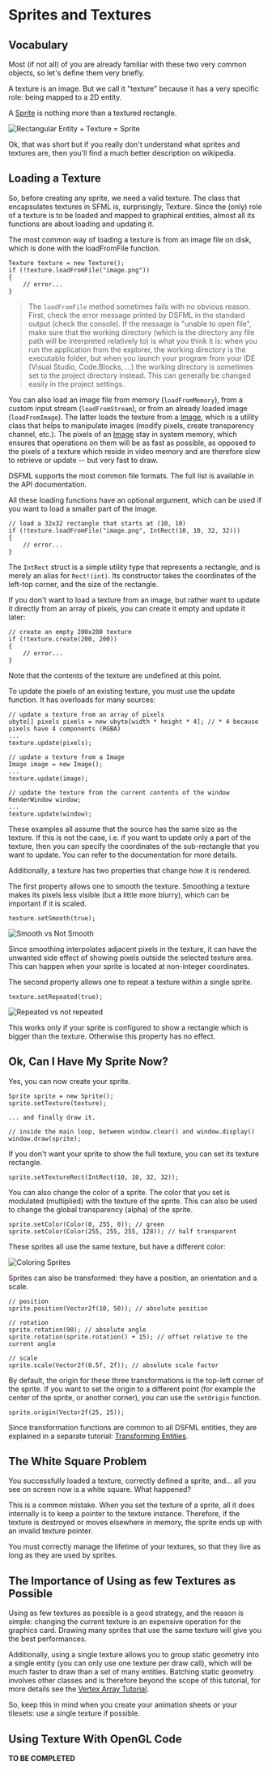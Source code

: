 Sprites and Textures
=====

Vocabulary
---

Most (if not all) of you are already familiar with these two very common objects, so let's define them very briefly.

A texture is an image. But we call it "texture" because it has a very specific role: being mapped to a 2D entity.

A [Sprite](https://github.com/Jebbs/DSFML/blob/master/src/dsfml/graphics/sprite.d) is nothing more than a textured rectangle.

![Rectangular Entity + Texture = Sprite](http://www.sfml-dev.org/tutorials/2.0/images/graphics-sprites-definition.png "Rectangular Entity + Texture = Sprite")

Ok, that was short but if you really don't understand what sprites and textures are, then you'll find a much better description on wikipedia.

Loading a Texture
---

So, before creating any sprite, we need a valid texture. The class that encapsulates textures in SFML is, surprisingly, Texture. Since the (only) role of a texture is to be loaded and mapped to graphical entities, almost all its functions are about loading and updating it.

The most common way of loading a texture is from an image file on disk, which is done with the loadFromFile function.

```
Texture texture = new Texture();
if (!texture.loadFromFile("image.png"))
{
    // error...
}
```

> The `loadFromFile` method sometimes fails with no obvious reason. First, check the error message printed by DSFML in the standard output (check the console). If the message is "unable to open file", make sure that the working directory (which is the directory any file path will be interpreted relatively to) is what you think it is: when you run the application from the explorer, the working directory is the executable folder, but when you launch your program from your IDE (Visual Studio, Code.Blocks, ...) the working directory is sometimes set to the project directory instead. This can generally be changed easily in the project settings.

You can also load an image file from memory (`loadFromMemory`), from a custom input stream (`loadFromStream`), or from an already loaded image (`loadFromImage`). The latter loads the texture from a [Image](https://github.com/Jebbs/DSFML/blob/master/src/dsfml/graphics/image.d), which is a utility class that helps to manipulate images (modify pixels, create transparency channel, etc.). The pixels of an [Image](https://github.com/Jebbs/DSFML/blob/master/src/dsfml/graphics/image.d) stay in system memory, which ensures that operations on them will be as fast as possible, as opposed to the pixels of a texture which reside in video memory and are therefore slow to retrieve or update -- but very fast to draw.

DSFML supports the most common file formats. The full list is available in the API documentation.

All these loading functions have an optional argument, which can be used if you want to load a smaller part of the image.

```
// load a 32x32 rectangle that starts at (10, 10)
if (!texture.loadFromFile("image.png", IntRect(10, 10, 32, 32)))
{
    // error...
}
```

The `IntRect` struct is a simple utility type that represents a rectangle, and is merely an alias for `Rect!(int)`. Its constructor takes the coordinates of the left-top corner, and the size of the rectangle.

If you don't want to load a texture from an image, but rather want to update it directly from an array of pixels, you can create it empty and update it later:

```
// create an empty 200x200 texture
if (!texture.create(200, 200))
{
    // error...
}
```

Note that the contents of the texture are undefined at this point.

To update the pixels of an existing texture, you must use the update function. It has overloads for many sources:

```
// update a texture from an array of pixels
ubyte[] pixels pixels = new ubyte[width * height * 4]; // * 4 because pixels have 4 components (RGBA)
...
texture.update(pixels);

// update a texture from a Image
Image image = new Image();
...
texture.update(image);

// update the texture from the current contents of the window
RenderWindow window;
...
texture.update(window);
```

These examples all assume that the source has the same size as the texture. If this is not the case, i.e. if you want to update only a part of the texture, then you can specify the coordinates of the sub-rectangle that you want to update. You can refer to the documentation for more details.

Additionally, a texture has two properties that change how it is rendered.

The first property allows one to smooth the texture. Smoothing a texture makes its pixels less visible (but a little more blurry), which can be important if it is scaled.

```
texture.setSmooth(true);
```

![Smooth vs Not Smooth](http://www.sfml-dev.org/tutorials/2.0/images/graphics-sprites-smooth.png "Smooth vs Not Smooth")


Since smoothing interpolates adjacent pixels in the texture, it can have the unwanted side effect of showing pixels outside the selected texture area. This can happen when your sprite is located at non-integer coordinates.

The second property allows one to repeat a texture within a single sprite.

```
texture.setRepeated(true);
```

![Repeated vs not repeated](http://www.sfml-dev.org/tutorials/2.0/images/graphics-sprites-repeated.png "Repeated vs not repeated")

This works only if your sprite is configured to show a rectangle which is bigger than the texture. Otherwise this property has no effect.

Ok, Can I Have My Sprite Now?
---

Yes, you can now create your sprite.

```
Sprite sprite = new Sprite();
sprite.setTexture(texture);

... and finally draw it.

// inside the main loop, between window.clear() and window.display()
window.draw(sprite);
```

If you don't want your sprite to show the full texture, you can set its texture rectangle.

```
sprite.setTextureRect(IntRect(10, 10, 32, 32));
```

You can also change the color of a sprite. The color that you set is modulated (multiplied) with the texture of the sprite. This can also be used to change the global transparency (alpha) of the sprite.

```
sprite.setColor(Color(0, 255, 0)); // green
sprite.setColor(Color(255, 255, 255, 128)); // half transparent
```

These sprites all use the same texture, but have a different color:

![Coloring Sprites](http://www.sfml-dev.org/tutorials/2.0/images/graphics-sprites-color.png "Coloring Sprites")

Sprites can also be transformed: they have a position, an orientation and a scale.

```
// position
sprite.position(Vector2f(10, 50)); // absolute position

// rotation
sprite.rotation(90); // absolute angle
sprite.rotation(sprite.rotation() + 15); // offset relative to the current angle

// scale
sprite.scale(Vector2f(0.5f, 2f)); // absolute scale factor
```

By default, the origin for these three transformations is the top-left corner of the sprite. If you want to set the origin to a different point (for example the center of the sprite, or another corner), you can use the `setOrigin` function.

```
sprite.origin(Vector2f(25, 25));
```

Since transformation functions are common to all DSFML entities, they are explained in a separate tutorial: [Transforming Entities](https://github.com/luke5542/DSFML-Tutorials/blob/master/transforms.md).

The White Square Problem
---

You successfully loaded a texture, correctly defined a sprite, and... all you see on screen now is a white square. What happened?

This is a common mistake. When you set the texture of a sprite, all it does internally is to keep a pointer to the texture instance. Therefore, if the texture is destroyed or moves elsewhere in memory, the sprite ends up with an invalid texture pointer.

You must correctly manage the lifetime of your textures, so that they live as long as they are used by sprites.

The Importance of Using as few Textures as Possible
---

Using as few textures as possible is a good strategy, and the reason is simple: changing the current texture is an expensive operation for the graphics card. Drawing many sprites that use the same texture will give you the best performances.

Additionally, using a single texture allows you to group static geometry into a single entity (you can only use one texture per draw call), which will be much faster to draw than a set of many entities. Batching static geometry involves other classes and is therefore beyond the scope of this tutorial, for more details see the [Vertex Array Tutorial](https://github.com/luke5542/DSFML-Tutorials/blob/master/vertex-arrays.md).

So, keep this in mind when you create your animation sheets or your tilesets: use a single texture if possible.

Using Texture With OpenGL Code
---

**TO BE COMPLETED**